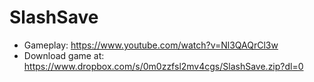 # SlashSave
* Gameplay: https://www.youtube.com/watch?v=Nl3QAQrCl3w
* Download game at: https://www.dropbox.com/s/0m0zzfsl2mv4cgs/SlashSave.zip?dl=0

